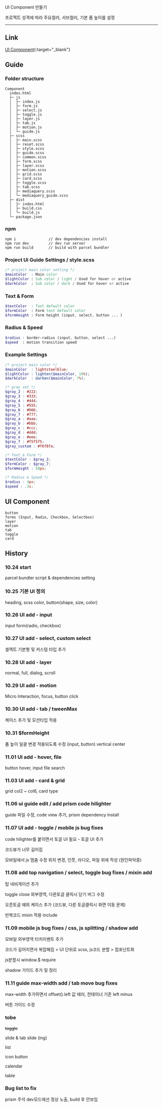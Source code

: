 UI Component 만들기

프로젝트 성격에 따라 주요컬러, 서브컬러, 기본 폼 높이를 설정  

---

## Link
[UI Component](https://code-sign.github.io/component/dist){:target="_blank"} 


## Guide

### Folder structure
```
Component
  index.html
  ├─ js
  │  ├─ index.js
  │  ├─ form.js
  │  ├─ select.js
  │  ├─ toggle.js
  │  ├─ layer.js
  │  ├─ tab.js
  │  ├─ motion.js
  │  └─ guide.js  
  ├─ scss
  │  ├─ main.scss
  │  ├─ reset.scss
  │  ├─ style.scss
  │  ├─ guide.scss
  │  ├─ common.scss
  │  ├─ form.scss
  │  ├─ layer.scss
  │  ├─ motion.scss
  │  ├─ grid.scss
  │  ├─ card.scss
  │  ├─ toggle.scss
  │  ├─ tab.scss
  │  ├─ mediaquery.scss
  │  └─ mediaquery_guide.scss
  ├─ dist
  │  ├─ index.html
  │  ├─ build.css
  │  └─ build.js
  └─ package.json
```

### npm 
```
npm i               // dev dependencies install
npm run dev         // dev run server
npm run build       // build with parcel bundler
```


### Project Ui Guide Settings / style.scss
```scss
/* project main color setting */
$mainColor  : Main color 
$lightColor : Sub color / light / Used for hover or active
$darkColor  : Sub color / dark / Used for hover or active
```


### Text & Form
```scss
$textColor  : Text default color
$formColor  : Form text default color
$formHeight : Form height (input, select, button ... )
```


### Radius & Speed
```scss
$radius : border-radius (input, button, select ...)
$speed  : motion transition speed
```


### Example Settings
```scss
/* project main color */
$mainColor  : lightsteelblue;
$lightColor : lighten($mainColor, 19%);
$darkColor  : darken($mainColor, 7%);

/* gray set */
$gray_2 : #222;
$gray_3 : #333;
$gray_4 : #444;
$gray_5 : #555;
$gray_6 : #666;
$gray_7 : #777;
$gray_a : #aaa;
$gray_b : #bbb;
$gray_c : #ccc;
$gray_d : #ddd;
$gray_e : #eee;
$gray_f : #f5f5f5;
$gray_custom : #f6f8fa;

/* Text & Form */
$textColor : $gray_2;
$formColor : $gray_7;
$formHeight : 50px;

/* Radius & Speed */
$radius : 4px;
$speed : .3s;
```


## UI Component
```
button
forms (Input, Radio, Checkbox, Selectbox)
layer
motion
tab
toggle
card
```



## History

### 10.24 start
parcel bundler script & dependencies setting

### 10.25 기본 UI 정의
heading, scss color, button(shape, size, color)


### 10.26 UI add - input
input form(radio, checkbox)

### 10.27 UI add - select, custom select
셀렉트 기본형 및 커스텀 타입 추가

### 10.28 UI add - layer 
normal, full, dialog, scroll 

### 10.29 UI add - motion 
Micro Interaction, focus, button click 

### 10.30 UI add - tab / tweenMax 
케이스 추가 및 모션타입 적용

### 10.31 $formHeight
폼 높이 일괄 변경 적용되도록 수정 (input, button) vertical center 

### 11.01 UI add - hover, file
button hover, input file search

### 11.03 UI add - card & grid
grid col2 ~ col6, card type

### 11.06 ui guide edit / add prism code hilighter 
guide 파일 수정, code view 추가, prism dependency install

### 11.07 UI add - toggle / mobile js bug fixes 
code hilighter를 붙이면서 토글 UI 필요 - 토글 UI 추가

코드뷰가 너무 길어짐

모바일에서 js 멈춤 수정 위치 변경, 인풋, 라디오, 파일 위에 작성 (원인파악중)


### 11.08 add top navigation / select, toggle bug fixes / mixin add
탑 네비게이션 추가

toggle close 외부영역, 다른토글 클릭시 닫기 버그 수정

오픈토글 예외 케이스 추가 (코드뷰, 다른 토글클릭시 화면 이동 문제)

반복코드 mixin 적용 include


### 11.09 mobile js bug fixes / css, js splitting / shadow add
모바일 외부영역 터치이벤트 추가

코드가 길어지면서 복잡해짐 > UI 단위로 scss, js코드 분할 > 컴포넌트화

js분할시 window.$ require

shadow 가이드 추가 및 정리

### 11.11 guide max-width add / tab move bug fixes
max-width 추가하면서 offset().left 값 에러, 컨테이너 기준 left minus

버튼 가이드 수정

### tobe
~~toggle~~

slide & tab slide (ing)

list

icon button

calendar

table



### Bug list to fix
prism 주석 dev모드에선 정상 노출, build 후 안보임


